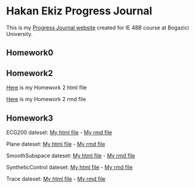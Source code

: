 # Hakan Ekiz Progress Journal

This is my [Progress Journal website](https://bu-ie-48b.github.io/fall21-Mhakanekiz-1/) created for IE 48B course at Bogazici University.

## Homework0

## Homework2

[Here](files/HW2.html) is my Homework 2 html file

[Here](files/HW2.rmd) is my Homework 2 rmd file

## Homework3

ECG200 dateset: [My html file](files/HW3-ECG200.html) - [My rmd file](files/HW3-EC200.Rmd)

Plane dateset: [My html file](files/HW3-Plane.html) - [My rmd file](files/HW3-Plane.Rmd)

SmoothSubspace dateset: [My html file](files/HW3-SmoothSubspace.html) - [My rmd file](files/HW3-SmoothSubspace.Rmd)

SyntheticControl dateset: [My html file](files/HW3-SyntheticControl.html) - [My rmd file](files/HW3-SyntheticControl.Rmd)

Trace dateset: [My html file](files/HW3-Trace.html) - [My rmd file](files/HW3-Trace.Rmd)



